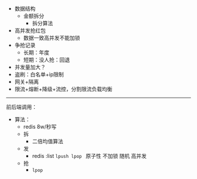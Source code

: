 - 数据结构
	- 金额拆分
		- 拆分算法
- 高并发抢红包
	- 数据一致高并发不能加锁
- 争抢记录
	- 长期：年度
	- 短期：没人抢：回退
- 并发量加大？
- 盗刷：白名单+ip限制
- 网关+隔离
- 限流+熔断+降级+流控，分割限流负载均衡

------
前后端调用：

- 算法：
	- redis 8w/秒写  
	-  拆
		- 二倍均值算法
	-  发
		- redis :list  `lpush lpop ` 原子性 不加锁 随机 高并发
	- 抢
		-  `lpop` 
